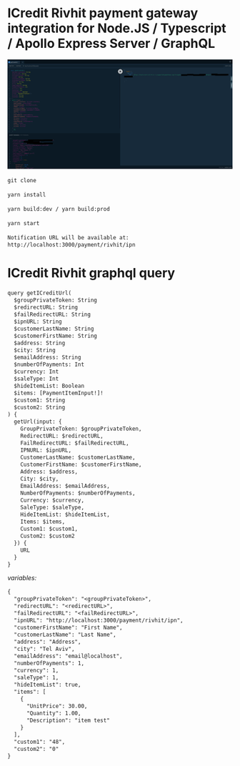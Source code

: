 # ICredit Rivhit payment gateway integration for Node.JS / Typescript / Apollo Express Server / GraphQL

![alt text](https://github.com/ssd3/icredit-rivhit-ipn-nodejs-typescript-webpack/blob/master/graphql-icredit-rivhit.png)

```
git clone 

yarn install

yarn build:dev / yarn build:prod

yarn start

Notification URL will be available at: http://localhost:3000/payment/rivhit/ipn
```


# ICredit Rivhit graphql query
```
query getICreditUrl(
  $groupPrivateToken: String
  $redirectURL: String
  $failRedirectURL: String
  $ipnURL: String
  $customerLastName: String
  $customerFirstName: String
  $address: String
  $city: String
  $emailAddress: String
  $numberOfPayments: Int
  $currency: Int
  $saleType: Int
  $hideItemList: Boolean
  $items: [PaymentItemInput!]!
  $custom1: String  
  $custom2: String
) {
  getUrl(input: {
    GroupPrivateToken: $groupPrivateToken,
    RedirectURL: $redirectURL,
    FailRedirectURL: $failRedirectURL,
    IPNURL: $ipnURL,
    CustomerLastName: $customerLastName,
    CustomerFirstName: $customerFirstName,
    Address: $address,
    City: $city,
    EmailAddress: $emailAddress,
    NumberOfPayments: $numberOfPayments,
    Currency: $currency,
    SaleType: $saleType,
    HideItemList: $hideItemList,
    Items: $items,
    Custom1: $custom1,
    Custom2: $custom2
  }) {
    URL
  }
}
```
_variables:_
```
{
  "groupPrivateToken": "<groupPrivateToken>",
  "redirectURL": "<redirectURL>",
  "failRedirectURL": "<failRedirectURL>",
  "ipnURL": "http://localhost:3000/payment/rivhit/ipn",
  "customerFirstName": "First Name",
  "customerLastName": "Last Name",
  "address": "Address",
  "city": "Tel Aviv",
  "emailAddress": "email@localhost",
  "numberOfPayments": 1,
  "currency": 1,
  "saleType": 1,
  "hideItemList": true,
  "items": [
    {
      "UnitPrice": 30.00,
      "Quantity": 1.00,
      "Description": "item test"
    }
  ],
  "custom1": "48",
  "custom2": "0"
}
```
